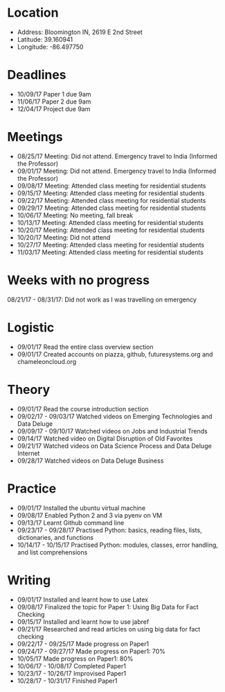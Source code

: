 
# Location
 
* Address: Bloomington IN, 2619 E 2nd Street
* Latitude: 39.160941
* Longitude: -86.497750

# Deadlines

* 10/09/17 Paper 1 due 9am
* 11/06/17 Paper 2 due 9am
* 12/04/17 Project due 9am

# Meetings

* 08/25/17 Meeting: Did not attend. Emergency travel to India (Informed the Professor)
* 09/01/17 Meeting: Did not attend. Emergency travel to India (Informed the Professor)
* 09/08/17 Meeting: Attended class meeting for residential students
* 09/15/17 Meeting: Attended class meeting for residential students
* 09/22/17 Meeting: Attended class meeting for residential students
* 09/29/17 Meeting: Attended class meeting for residential students
* 10/06/17 Meeting: No meeting, fall break
* 10/13/17 Meeting: Attended class meeting for residential students
* 10/20/17 Meeting: Attended class meeting for residential students
* 10/20/17 Meeting: Did not attend
* 10/27/17 Meeting: Attended class meeting for residential students
* 11/03/17 Meeting: Attended class meeting for residential students

# Weeks with no progress
08/21/17 - 08/31/17: Did not work as I was travelling on emergency

# Logistic

* 09/01/17 Read the entire class overview section
* 09/01/17 Created accounts on piazza, github, futuresystems.org and chameleoncloud.org

# Theory

* 09/01/17 Read the course introduction section
* 09/02/17 - 09/03/17 Watched videos on Emerging Technologies and Data Deluge
* 09/09/17 - 09/10/17 Watched videos on Jobs and Industrial Trends
* 09/14/17 Watched video on Digital Disruption of Old Favorites
* 09/21/17 Watched videos on Data Science Process and Data Deluge Internet
* 09/28/17 Watched videos on Data Deluge Business

# Practice

* 09/01/17 Installed the ubuntu virtual machine
* 09/08/17 Enabled Python 2 and 3 via pyenv on VM
* 09/13/17 Learnt Github command line
* 09/23/17 - 09/28/17 Practised Python: basics, reading files, lists, dictionaries, and functions
* 10/14/17 - 10/15/17 Practised Python: modules, classes, error handling, and list comprehensions

# Writing

* 09/01/17 Installed and learnt how to use Latex
* 09/08/17 Finalized the topic for Paper 1: Using Big Data for Fact Checking
* 09/15/17 Installed and learnt how to use jabref
* 09/21/17 Researched and read articles on using big data for fact checking
* 09/22/17 - 09/25/17 Made progress on Paper1
* 09/24/17 - 09/27/17 Made progress on Paper1: 70%
* 10/05/17 Made progress on Paper1: 80% 
* 10/06/17 - 10/08/17 Completed Paper1
* 10/23/17 - 10/26/17 Improvised Paper1
* 10/28/17 - 10/31/17 Finished Paper1
